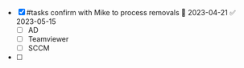 
- [x] #tasks confirm with Mike to process removals 📅 2023-04-21 ✅ 2023-05-15
	- [ ] AD
	- [ ] Teamviewer
	- [ ] SCCM
- [ ] 